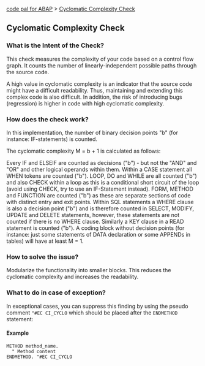 [code pal for ABAP](../../README.md) > [Cyclomatic Complexity Check](cyclomatic-complexity.md)

## Cyclomatic Complexity Check

### What is the Intent of the Check?

This check measures the complexity of your code based on a control flow graph. It counts the number of linearly-independent possible paths through the source code.

A high value in cyclomatic complexity is an indicator that the source code might have a difficult readability. Thus, maintaining and extending this complex code is also difficult. In addition, the risk of introducing bugs (regression) is higher in code with high cyclomatic complexity.

### How does the check work?

In this implementation, the number of binary decision points "b" (for instance: IF-statements) is counted.

The cyclomatic complexity  M = b + 1  is calculated as follows:

Every IF and ELSEIF are counted as decisions ("b") - but not the "AND" and "OR" and other logical operands within them.
Within a CASE statement all WHEN tokens are counted ("b").
LOOP, DO and WHILE are all counted ("b") and also CHECK within a loop as this is a conditional short circuit of the loop (avoid using CHECK, try to use an IF-Statement instead).
FORM, METHOD and FUNCTION are counted ("b") as these are separate sections of code with distinct entry and exit points. 
Within SQL statements a WHERE clause is also a decision point ("b") and is therefore counted in SELECT, MODIFY, UPDATE and DELETE statements, however, these statements are not counted if there is no WHERE clause. Similarly a KEY clause in a READ statement is counted ("b").
A coding block without decision points (for instance: just some statements of DATA declaration or some APPENDs in tables) will have at least M = 1.

### How to solve the issue?

Modularize the functionality into smaller blocks. This reduces the cyclomatic complexity and increases the readability.

### What to do in case of exception?

In exceptional cases, you can suppress this finding by using the pseudo comment `"#EC CI_CYCLO` which should be placed after the `ENDMETHOD` statement:

#### Example

```abap
METHOD method_name.
  " Method content
ENDMETHOD. "#EC CI_CYCLO
```
